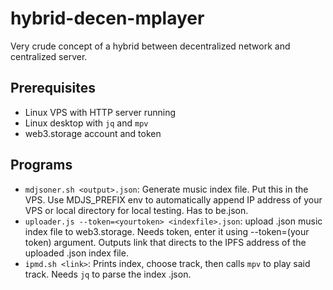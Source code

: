 # hybrid-decen-mplayer
Very crude concept of a hybrid between decentralized network and centralized server. 

## Prerequisites
* Linux VPS with HTTP server running
* Linux desktop with `jq` and `mpv`
* web3.storage account and token

## Programs 
* `mdjsoner.sh <output>.json`: Generate music index file. Put this in the VPS. Use MDJS_PREFIX env to automatically append IP address of your VPS or local directory for local testing. Has to be.json.
* `uploader.js --token=<yourtoken> <indexfile>.json`: upload .json music index file to web3.storage. Needs token, enter it using --token=(your token) argument. Outputs link that directs to the IPFS address of the uploaded .json index file.
* `ipmd.sh <link>`: Prints index, choose track, then calls `mpv` to play said track. Needs `jq` to parse the index .json.

